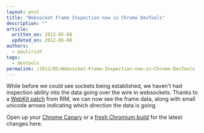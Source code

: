 ```yaml
---
layout: post
title: "Websocket Frame Inspection now in Chrome DevTools"
description: ""
article:
  written_on: 2012-05-08
  updated_on: 2012-05-08
authors:
  - paulirish
tags:
  - devtools
permalink: /2012/05/Websocket-Frame-Inspection-now-in-Chrome-DevTools
---
```

While before we could see sockets being established, we haven't had inspection ability into the data going over the wire in websockets. Thanks to a [WebKit patch](http://trac.webkit.org/changeset/115427) from RIM, we can now see the frame data, along with small unicode arrows indicating which direction the data is going. 

Open up your [Chrome Canary](https://tools.google.com/dlpage/chromesxs) or a [fresh Chromium build](http://download-chromium.appspot.com) for the latest changes here.